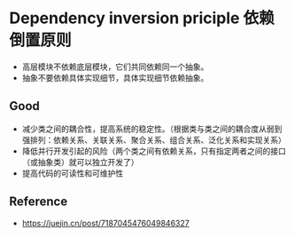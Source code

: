 # Dependency inversion priciple 依赖倒置原则

- 高层模块不依赖底层模块，它们共同依赖同一个抽象。
- 抽象不要依赖具体实现细节，具体实现细节依赖抽象。

## Good

- 减少类之间的耦合性，提高系统的稳定性。（根据类与类之间的耦合度从弱到强排列：依赖关系、关联关系、聚合关系、组合关系、泛化关系和实现关系）
- 降低并行开发引起的风险（两个类之间有依赖关系，只有指定两者之间的接口（或抽象类）就可以独立开发了）
- 提高代码的可读性和可维护性

## Reference

- https://juejin.cn/post/7187045476049846327
